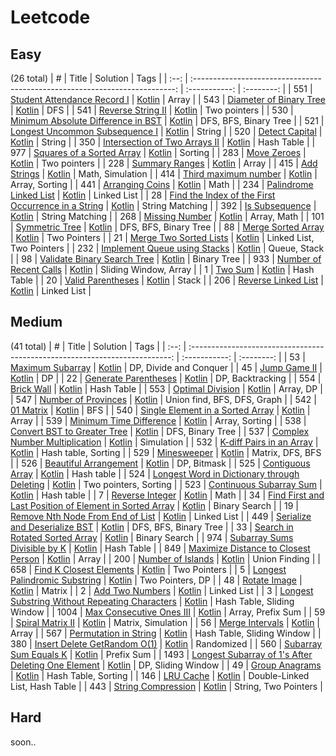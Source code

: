 # Leetcode

## Easy 
(26 total)
| #  |                                       Title                                   | Solution | Tags |
| :--: | :-------------------------------------------------------------------------: | :-----------: | :--------: |
| 551  |  [Student Attendance Record I](https://leetcode.com/problems/student-attendance-record-i) | [Kotlin](./solutions/551/551.kt) | Array |
| 543  |  [Diameter of Binary Tree](https://leetcode.com/problems/diameter-of-binary-tree) | [Kotlin](./solutions/543/543.kt) | DFS |
| 541  |  [Reverse String II](https://leetcode.com/problems/reverse-string-ii) | [Kotlin](./solutions/541/541.kt) | Two pointers |
| 530  |  [Minimum Absolute Difference in BST](https://leetcode.com/problems/minimum-absolute-difference-in-bst) | [Kotlin](./solutions/530/530.kt) | DFS, BFS, Binary Tree |
| 521  |  [Longest Uncommon Subsequence I](https://leetcode.com/problems/longest-uncommon-subsequence-i) | [Kotlin](./solutions/521/521.kt) | String |
| 520  |  [Detect Capital](https://leetcode.com/problems/detect-capital) | [Kotlin](./solutions/520/520.kt) | String |
| 350  |  [Intersection of Two Arrays II](https://leetcode.com/problems/intersection-of-two-arrays-ii) | [Kotlin](./solutions/350/350.kt) | Hash Table |
| 977  |  [Squares of a Sorted Array](https://leetcode.com/problems/squares-of-a-sorted-array) | [Kotlin](./solutions/977/977.kt) | Sorting |
| 283  |  [Move Zeroes](https://leetcode.com/problems/move-zeros) | [Kotlin](./solutions/283/283.kt) | Two pointers |
| 228  |  [Summary Ranges](https://leetcode.com/problems/summary-ranges) | [Kotlin](./solutions/228/228.kt) | Array |
| 415  |  [Add Strings](https://leetcode.com/problems/add-strings) | [Kotlin](./solutions/415/415.kt) | Math, Simulation |
| 414  |  [Third maximum number](https://leetcode.com/problems/third-maximum-number) | [Kotlin](./solutions/414/414.kt) | Array, Sorting |
| 441  |  [Arranging Coins](https://leetcode.com/problems/arranging-coins) | [Kotlin](./solutions/441/441.kt) | Math |
| 234  |  [Palindrome Linked List](https://leetcode.com/problems/palindrome-linked-list) | [Kotlin](./solutions/234/234.kt) | Linked List |
| 28  |  [Find the Index of the First Occurrence in a String](https://leetcode.com/problems/find-the-index-of-the-first-occurrence-in-a-string/) | [Kotlin](./solutions/28/28.kt) | String Matching |
| 392  |  [Is Subsequence](https://leetcode.com/problems/is-subsequence/) | [Kotlin](./solutions/392/392.kt) | String Matching |
| 268  |  [Missing Number](https://leetcode.com/problems/missing-number/) | [Kotlin](./solutions/268/268.kt) | Array, Math |
| 101  |  [Symmetric Tree](https://leetcode.com/problems/symmetric-tree/) | [Kotlin](./solutions/101/101.kt) | DFS, BFS, Binary Tree |
| 88  |  [Merge Sorted Array](https://leetcode.com/problems/merge-sorted-array/) | [Kotlin](./solutions/88/88.kt) | Two Pointers |
| 21  |  [Merge Two Sorted Lists](https://leetcode.com/problems/merge-two-sorted-lists/) | [Kotlin](./solutions/21/21.kt) | Linked List, Two Pointers |
| 232  |  [Implement Queue using Stacks](https://leetcode.com/problems/implement-queue-using-stacks/) | [Kotlin](./solutions/232/232.kt) | Queue, Stack |
| 98  |  [Validate Binary Search Tree](https://leetcode.com/problems/validate-binary-search-tree/) | [Kotlin](./solutions/98/98.kt) | Binary Tree |
| 933  |  [Number of Recent Calls](https://leetcode.com/problems/number-of-recent-calls/) | [Kotlin](./solutions/933/933.kt) | Sliding Window, Array |
| 1  |  [Two Sum](https://leetcode.com/problems/two-sum/) | [Kotlin](./solutions/1/1.kt) | Hash Table |
| 20  |  [Valid Parentheses](https://leetcode.com/problems/valid-parentheses/) | [Kotlin](./solutions/1/1.kt) | Stack |
| 206  |  [Reverse Linked List](https://leetcode.com/problems/reverse-linked-list/) | [Kotlin](./solutions/206/206.kt) | Linked List |



## Medium
(41 total)
| #  |                                       Title                                   | Solution | Tags |
| :--: | :-------------------------------------------------------------------------: | :-----------: | :--------: |
| 53  |  [Maximum Subarray](https://leetcode.com/problems/maximum-subarray) | [Kotlin](./solutions/53/53.kt) | DP, Divide and Conquer |
| 45  |  [Jump Game II](https://leetcode.com/problems/jump-game-ii/description/) | [Kotlin](./solutions/45/45.kt) | DP |
| 22  |  [Generate Parentheses](https://leetcode.com/problems/generate-parentheses/) | [Kotlin](./solutions/22/22.kt) | DP, Backtracking |
| 554 |  [Brick Wall](https://leetcode.com/problems/brick-wall/) | [Kotlin](./solutions/554/554.kt) | Hash Table |
| 553 |  [Optimal Division](https://leetcode.com/problems/optimal-division/) | [Kotlin](./solutions/553/553.kt) | Array, DP |
| 547 |  [Number of Provinces](https://leetcode.com/problems/number-of-provinces/description/) | [Kotlin](./solutions/547/547.kt) | Union find, BFS, DFS, Graph |
| 542  |  [01 Matrix](https://leetcode.com/problems/01-matrix) | [Kotlin](./solutions/542/542.kt) | BFS |
| 540  |  [Single Element in a Sorted Array](https://leetcode.com/problems/single-element-in-a-sorted-array) | [Kotlin](./solutions/540/540.kt) | Array |
| 539  |  [Minimum Time Difference](https://leetcode.com/problems/minimum-time-difference) | [Kotlin](./solutions/539/539.kt) | Array, Sorting |
| 538  |  [Convert BST to Greater Tree](https://leetcode.com/problems/convert-bst-to-greater-tree) | [Kotlin](./solutions/538/538.kt) | DFS, Binary Tree |
| 537  |  [Complex Number Multiplication](https://leetcode.com/problems/complex-number-multiplication) | [Kotlin](./solutions/537/537.kt) | Simulation |
| 532  |  [K-diff Pairs in an Array](https://leetcode.com/problems/k-diff-pairs-in-an-array) | [Kotlin](./solutions/532/532.kt) | Hash table, Sorting |
| 529  |  [Minesweeper](https://leetcode.com/problems/minesweeper) | [Kotlin](./solutions/529/529.kt) | Matrix, DFS, BFS |
| 526  |  [Beautiful Arrangement](https://leetcode.com/problems/beautiful-arrangement) | [Kotlin](./solutions/526/526.kt) | DP, Bitmask |
| 525  |  [Contiguous Array](https://leetcode.com/problems/contiguous-array/) | [Kotlin](./solutions/525/525.kt) | Hash table |
| 524  |  [Longest Word in Dictionary through Deleting](https://leetcode.com/problems/longest-word-in-dictionary-through-deleting) | [Kotlin](./solutions/524/524.kt) | Two pointers, Sorting |
| 523  |  [Continuous Subarray Sum](https://leetcode.com/problems/continuous-subarray-sum/) | [Kotlin](./solutions/523/523.kt) | Hash table |
| 7  |  [Reverse Integer](https://leetcode.com/problems/reverse-integer/) | [Kotlin](./solutions/7/7.kt) | Math |
| 34  |  [Find First and Last Position of Element in Sorted Array](https://leetcode.com/problems/find-first-and-last-position-of-element-in-sorted-array/) | [Kotlin](./solutions/34/34.kt) | Binary Search |
| 19  |  [Remove Nth Node From End of List](https://leetcode.com/problems/remove-nth-node-from-end-of-list/) | [Kotlin](./solutions/19/19.kt) | Linked List |
| 449  |  [Serialize and Deserialize BST](https://leetcode.com/problems/serialize-and-deserialize-bst/) | [Kotlin](./solutions/449/449.kt) | DFS, BFS, Binary Tree |
| 33  |  [Search in Rotated Sorted Array](https://leetcode.com/problems/search-in-rotated-sorted-array/) | [Kotlin](./solutions/33/33.kt) | Binary Search |
| 974  |  [Subarray Sums Divisible by K](https://leetcode.com/problems/subarray-sums-divisible-by-k/) | [Kotlin](./solutions/974/974.kt) | Hash Table |
| 849  |  [Maximize Distance to Closest Person](https://leetcode.com/problems/maximize-distance-to-closest-person/) | [Kotlin](./solutions/849/849.kt) | Array |
| 200  |  [Number of Islands](https://leetcode.com/problems/number-of-islands/) | [Kotlin](./solutions/200/200.kt) | Union Finding |
| 658  |  [Find K Closest Elements](https://leetcode.com/problems/find-k-closest-elements/) | [Kotlin](./solutions/658/658.kt) | Two Pointers |
| 5  |  [Longest Palindromic Substring](https://leetcode.com/problems/longest-palindromic-substring/) | [Kotlin](./solutions/5/5.kt) | Two Pointers, DP |
| 48  |  [Rotate Image](https://leetcode.com/problems/rotate-image/) | [Kotlin](./solutions/48/48.kt) | Matrix |
| 2  |  [Add Two Numbers](https://leetcode.com/problems/add-two-numbers/) | [Kotlin](./solutions/2/2.kt) | Linked List |
| 3  |  [Longest Substring Without Repeating Characters](https://leetcode.com/problems/longest-substring-without-repeating-characters/) | [Kotlin](./solutions/3/3.kt) | Hash Table, Sliding Window |
| 1004  |  [Max Consecutive Ones III](https://leetcode.com/problems/max-consecutive-ones-iii/) | [Kotlin](./solutions/1004/1004.kt) | Array, Prefix Sum |
| 59  |  [Spiral Matrix II](https://leetcode.com/problems/spiral-matrix-ii/) | [Kotlin](./solutions/59/59.kt) | Matrix, Simulation |
| 56  |  [Merge Intervals](https://leetcode.com/problems/merge-intervals/) | [Kotlin](./solutions/56/56.kt) | Array |
| 567  |  [Permutation in String](https://leetcode.com/problems/permutation-in-string/) | [Kotlin](./solutions/567/567.kt) | Hash Table, Sliding Window |
| 380  |  [Insert Delete GetRandom O(1)](https://leetcode.com/problems/insert-delete-getrandom-o1/) | [Kotlin](./solutions/380/380.kt) | Randomized |
| 560  |  [Subarray Sum Equals K](https://leetcode.com/problems/subarray-sum-equals-k/) | [Kotlin](./solutions/560/560.kt) | Prefix Sum |
| 1493  |  [Longest Subarray of 1's After Deleting One Element](https://leetcode.com/problems/longest-subarray-of-1s-after-deleting-one-element/) | [Kotlin](./solutions/1493/1493.kt) | DP, Sliding Window |
| 49  |  [Group Anagrams](https://leetcode.com/problems/group-anagrams/) | [Kotlin](./solutions/49/49.kt) | Hash Table, Sorting |
| 146  |  [LRU Cache](https://leetcode.com/problems/lru-cache/) | [Kotlin](./solutions/146/146.kt) | Double-Linked List, Hash Table |
| 443  |  [String Compression](https://leetcode.com/problems/string-compression/) | [Kotlin](./solutions/146/146.kt) | String, Two Pointers |



## Hard

soon..